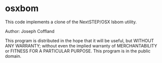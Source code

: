 # osxbom
This code implements a clone of the NextSTEP/OSX lsbom utility.

Author: Joseph Coffland

This program is distributed in the hope that it will be useful, but WITHOUT ANY WARRANTY; without even the implied warranty of
MERCHANTABILITY or FITNESS FOR A PARTICULAR PURPOSE. This program is in the public domain.
